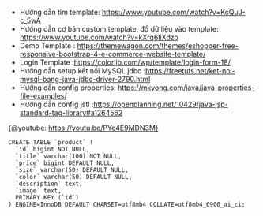 * Hướng dẫn tìm template: https://www.youtube.com/watch?v=KcQuJ-c_5wA
* Hướng dẫn cơ bản custom template, đổ dữ liệu vào template: https://www.youtube.com/watch?v=kXrq6IiXdzo
* Demo Template : https://themewagon.com/themes/eshopper-free-responsive-bootstrap-4-e-commerce-website-template/
* Login Template :https://colorlib.com/wp/template/login-form-18/
* Hướng dẫn setup kết nối MySQL jdbc :https://freetuts.net/ket-noi-mysql-bang-java-jdbc-driver-2790.html
* Hướng dẫn config properties: https://mkyong.com/java/java-properties-file-examples/
* Hướng dẫn config jstl :https://openplanning.net/10429/java-jsp-standard-tag-library#a1264562

{@youtube: https://youtu.be/PYe4E9MDN3M}
```
CREATE TABLE `product` (
  `id` bigint NOT NULL,
  `title` varchar(100) NOT NULL,
  `price` bigint DEFAULT NULL,
  `size` varchar(50) DEFAULT NULL,
  `color` varchar(50) DEFAULT NULL,
  `description` text,
  `image` text,
  PRIMARY KEY (`id`)
) ENGINE=InnoDB DEFAULT CHARSET=utf8mb4 COLLATE=utf8mb4_0900_ai_ci;
```